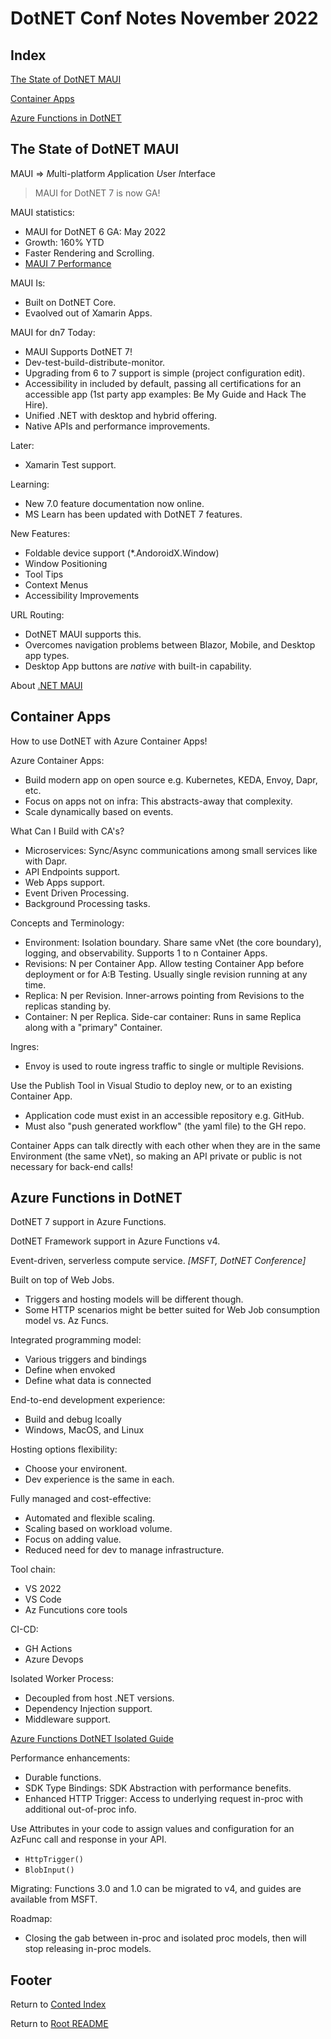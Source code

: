 # DotNET Conf Notes November 2022

## Index

[The State of DotNET MAUI](#the-state-of-dotnet-maui)

[Container Apps](#container-apps)

[Azure Functions in DotNET](#azure-functions-in-dotnet)

## The State of DotNET MAUI

MAUI => *M*ulti-platform *A*pplication *U*ser *I*nterface

> MAUI for DotNET 7 is now GA!

MAUI statistics:

- MAUI for DotNET 6 GA: May 2022
- Growth: 160% YTD
- Faster Rendering and Scrolling.
- [MAUI 7 Performance](https://aka.ms/maui-7-perf)

MAUI Is:

- Built on DotNET Core.
- Evaolved out of Xamarin Apps.

MAUI for dn7 Today:

- MAUI Supports DotNET 7!
- Dev-test-build-distribute-monitor.
- Upgrading from 6 to 7 support is simple (project configuration edit).
- Accessibility in included by default, passing all certifications for an accessible app (1st party app examples: Be My Guide and Hack The Hire).
- Unified .NET with desktop and hybrid offering.
- Native APIs and performance improvements.

Later:

- Xamarin Test support.

Learning:

- New 7.0 feature documentation now online.
- MS Learn has been updated with DotNET 7 features.

New Features:

- Foldable device support (*.AndoroidX.Window)
- Window Positioning
- Tool Tips
- Context Menus
- Accessibility Improvements

URL Routing:

- DotNET MAUI supports this.
- Overcomes navigation problems between Blazor, Mobile, and Desktop app types.
- Desktop App buttons are *native* with built-in capability.

About [.NET MAUI](https://learn.microsoft.com/en-us/dotnet/maui/what-is-maui?view=net-maui-7.0)

## Container Apps

How to use DotNET with Azure Container Apps!

Azure Container Apps:

- Build modern app on open source e.g. Kubernetes, KEDA, Envoy, Dapr, etc.
- Focus on apps not on infra: This abstracts-away that complexity.
- Scale dynamically based on events.

What Can I Build with CA's?

- Microservices: Sync/Async communications among small services like with Dapr.
- API Endpoints support.
- Web Apps support.
- Event Driven Processing.
- Background Processing tasks.

Concepts and Terminology:

- Environment: Isolation boundary. Share same vNet (the core boundary), logging, and observability. Supports 1 to n Container Apps.
- Revisions: N per Container App. Allow testing Container App before deployment or for A:B Testing. Usually single revision running at any time.
- Replica: N per Revision. Inner-arrows pointing from Revisions to the replicas standing by.
- Container: N per Replica. Side-car container: Runs in same Replica along with a "primary" Container.

Ingres:

- Envoy is used to route ingress traffic to single or multiple Revisions.

Use the Publish Tool in Visual Studio to deploy new, or to an existing Container App.

- Application code must exist in an accessible repository e.g. GitHub.
- Must also "push generated workflow" (the yaml file) to the GH repo.

Container Apps can talk directly with each other when they are in the same Environment (the same vNet), so making an API private or public is not necessary for back-end calls!

## Azure Functions in DotNET

DotNET 7 support in Azure Functions.

DotNET Framework support in Azure Functions v4.

Event-driven, serverless compute service. *[MSFT, DotNET Conference]*

Built on top of Web Jobs.

- Triggers and hosting models will be different though.
- Some HTTP scenarios might be better suited for Web Job consumption model vs. Az Funcs.

Integrated programming model:

- Various triggers and bindings
- Define when envoked
- Define what data is connected

End-to-end development experience:

- Build and debug lcoally
- Windows, MacOS, and Linux

Hosting options flexibility:

- Choose your environent.
- Dev experience is the same in each.

Fully managed and cost-effective:

- Automated and flexible scaling.
- Scaling based on workload volume.
- Focus on adding value.
- Reduced need for dev to manage infrastructure.

Tool chain:

- VS 2022
- VS Code
- Az Funcutions core tools

CI-CD:

- GH Actions
- Azure Devops

Isolated Worker Process:

- Decoupled from host .NET versions.
- Dependency Injection support.
- Middleware support.

[Azure Functions DotNET Isolated Guide](https://aka.ms/af-dotnet-isolated-guide)

Performance enhancements:

- Durable functions.
- SDK Type Bindings: SDK Abstraction with performance benefits.
- Enhanced HTTP Trigger: Access to underlying request in-proc with additional out-of-proc info.

Use Attributes in your code to assign values and configuration for an AzFunc call and response in your API.

- `HttpTrigger()`
- `BlobInput()`

Migrating: Functions 3.0 and 1.0 can be migrated to v4, and guides are available from MSFT.

Roadmap:

- Closing the gab between in-proc and isolated proc models, then will stop releasing in-proc models.

## Footer

Return to [Conted Index](./conted-index.html)

Return to [Root README](../README.html)
